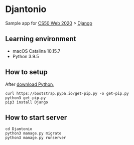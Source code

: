 # Djantonio
Sample app for [CS50 Web 2020](https://cs50.jp/web/2020/) > [Django](https://cs50.jp/web/2020/django/notes/)

## Learning environment
* macOS Catalina 10.15.7
* Python 3.9.5

## How to setup
After [download Python](https://www.python.org/downloads/),
```
curl https://bootstrap.pypa.io/get-pip.py -o get-pip.py
python3 get-pip.py
pip3 install Django
```

## How to start server
```
cd Djantonio
python3 manage.py migrate
python3 manage.py runserver
```
